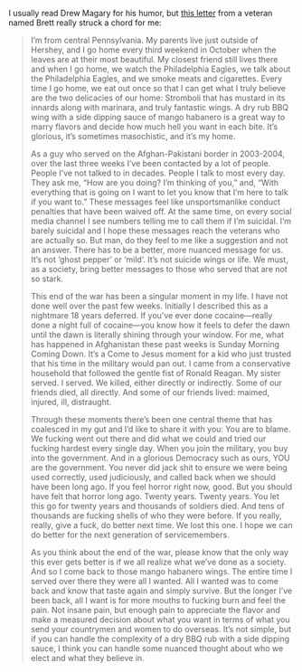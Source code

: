 I usually read Drew Magary for his humor, but [this letter](https://defector.com/i-hope-i-get-old-before-i-die/) from a veteran named Brett really struck a chord for me:

> I’m from central Pennsylvania. My parents live just outside of Hershey, and I go home every third weekend in October when the leaves are at their most beautiful. My closest friend still lives there and when I go home, we watch the Philadelphia Eagles, we talk about the Philadelphia Eagles, and we smoke meats and cigarettes. Every time I go home, we eat out once so that I can get what I truly believe are the two delicacies of our home: Stromboli that has mustard in its innards along with marinara, and truly fantastic wings. A dry rub BBQ wing with a side dipping sauce of mango habanero is a great way to marry flavors and decide how much hell you want in each bite. It’s glorious, it’s sometimes masochistic, and it’s my home.
> 
> As a guy who served on the Afghan-Pakistani border in 2003-2004, over the last three weeks I’ve been contacted by a lot of people. People I’ve not talked to in decades. People I talk to most every day. They ask me, “How are you doing? I’m thinking of you,” and, “With everything that is going on I want to let you know that I’m here to talk if you want to.” These messages feel like unsportsmanlike conduct penalties that have been waived off. At the same time, on every social media channel I see numbers telling me to call them if I’m suicidal. I’m barely suicidal and I hope these messages reach the veterans who are actually so. But man, do they feel to me like a suggestion and not an answer. There has to be a better, more nuanced message for us. It’s not ‘ghost pepper’ or ‘mild’. It’s not suicide wings or life. We must, as a society, bring better messages to those who served that are not so stark.
> 
> This end of the war has been a singular moment in my life. I have not done well over the past few weeks. Initially I described this as a nightmare 18 years deferred. If you’ve ever done cocaine—really done a night full of cocaine—you know how it feels to defer the dawn until the dawn is literally shining through your window. For me, what has happened in Afghanistan these past weeks is Sunday Morning Coming Down. It’s a Come to Jesus moment for a kid who just trusted that his time in the military would pan out. I came from a conservative household that followed the gentle fist of Ronald Reagan. My sister served. I served. We killed, either directly or indirectly. Some of our friends died, all directly. And some of our friends lived: maimed, injured, ill, distraught.
> 
> Through these moments there’s been one central theme that has coalesced in my gut and I’d like to share it with you: You are to blame. We fucking went out there and did what we could and tried our fucking hardest every single day. When you join the military, you buy into the government. And in a glorious Democracy such as ours, YOU are the government. You never did jack shit to ensure we were being used correctly, used judiciously, and called back when we should have been long ago. If you feel horror right now, good. But you should have felt that horror long ago. Twenty years. Twenty years. You let this go for twenty years and thousands of soldiers died. And tens of thousands are fucking shells of who they were before. If you really, really, give a fuck, do better next time. We lost this one. I hope we can do better for the next generation of servicemembers.
> 
> As you think about the end of the war, please know that the only way this ever gets better is if we all realize what we’ve done as a society. And so I come back to those mango habanero wings. The entire time I served over there they were all I wanted. All I wanted was to come back and know that taste again and simply survive. But the longer I’ve been back, all I want is for more mouths to fucking burn and feel the pain. Not insane pain, but enough pain to appreciate the flavor and make a measured decision about what you want in terms of what you send your countrymen and women to do overseas. It’s not simple, but if you can handle the complexity of a dry BBQ rub with a side dipping sauce, I think you can handle some nuanced thought about who we elect and what they believe in.